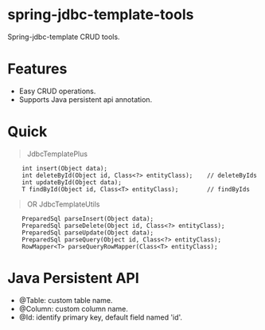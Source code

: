 # spring-jdbc-template-tools
Spring-jdbc-template CRUD tools.

# Features
- Easy CRUD operations.
- Supports Java persistent api annotation.

# Quick
> JdbcTemplatePlus
```
    int insert(Object data); 
    int deleteById(Object id, Class<?> entityClass);    // deleteByIds
    int updateById(Object data);
    T findById(Object id, Class<T> entityClass);        // findByIds
```

> OR JdbcTemplateUtils
```
    PreparedSql parseInsert(Object data);
    PreparedSql parseDelete(Object id, Class<?> entityClass);
    PreparedSql parseUpdate(Object data);
    PreparedSql parseQuery(Object id, Class<?> entityClass);
    RowMapper<T> parseQueryRowMapper(Class<T> entityClass);
```

# Java Persistent API
- @Table: custom table name.
- @Column: custom column name.
- @Id: identify primary key, default field named 'id'.
